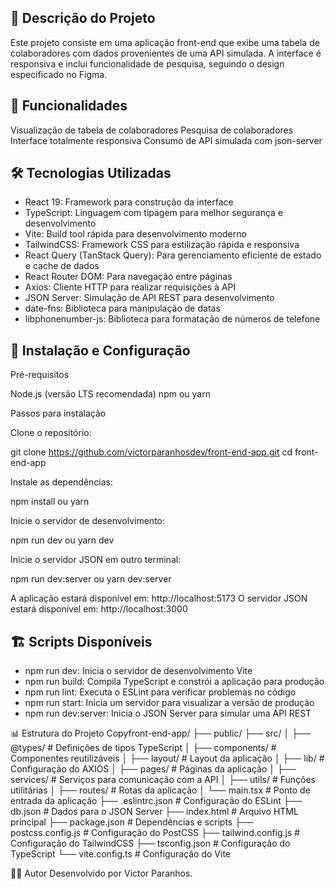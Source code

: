 ## 📝 Descrição do Projeto

Este projeto consiste em uma aplicação front-end que exibe uma tabela de colaboradores com dados provenientes de uma API simulada. A interface é responsiva e inclui funcionalidade de pesquisa, seguindo o design especificado no Figma.

## 🚀 Funcionalidades

Visualização de tabela de colaboradores
Pesquisa de colaboradores
Interface totalmente responsiva
Consumo de API simulada com json-server

## 🛠️ Tecnologias Utilizadas

- React 19: Framework para construção da interface
- TypeScript: Linguagem com tipagem para melhor segurança e desenvolvimento
- Vite: Build tool rápida para desenvolvimento moderno
- TailwindCSS: Framework CSS para estilização rápida e responsiva
- React Query (TanStack Query): Para gerenciamento eficiente de estado e cache de dados
- React Router DOM: Para navegação entre páginas
- Axios: Cliente HTTP para realizar requisições à API
- JSON Server: Simulação de API REST para desenvolvimento
- date-fns: Biblioteca para manipulação de datas
- libphonenumber-js: Biblioteca para formatação de números de telefone

## 🔧 Instalação e Configuração
Pré-requisitos

Node.js (versão LTS recomendada)
npm ou yarn

Passos para instalação

Clone o repositório:

git clone https://github.com/victorparanhosdev/front-end-app.git
cd front-end-app

Instale as dependências:

npm install
ou
yarn

Inicie o servidor de desenvolvimento:

npm run dev
ou
yarn dev

Inicie o servidor JSON em outro terminal:

npm run dev:server
ou
yarn dev:server

A aplicação estará disponível em: http://localhost:5173
O servidor JSON estará disponível em: http://localhost:3000

## 🏗️ Scripts Disponíveis

- npm run dev: Inicia o servidor de desenvolvimento Vite
- npm run build: Compila TypeScript e constrói a aplicação para produção
- npm run lint: Executa o ESLint para verificar problemas no código
- npm run start: Inicia um servidor para visualizar a versão de produção
- npm run dev:server: Inicia o JSON Server para simular uma API REST

📊 Estrutura do Projeto
Copyfront-end-app/
├── public/
├── src/
│   ├── @types/        # Definições de tipos TypeScript
│   ├── components/   # Componentes reutilizáveis
│   ├── layout/       # Layout da aplicação
│   ├── lib/          # Configuração do AXIOS
│   ├── pages/        # Páginas da aplicação
│   ├── services/     # Serviços para comunicação com a API
│   ├── utils/        # Funções utilitárias
│   ├── routes/       # Rotas da aplicação
│   └── main.tsx      # Ponto de entrada da aplicação
├── .eslintrc.json    # Configuração do ESLint
├── db.json           # Dados para o JSON Server
├── index.html        # Arquivo HTML principal
├── package.json      # Dependências e scripts
├── postcss.config.js # Configuração do PostCSS
├── tailwind.config.js # Configuração do TailwindCSS
├── tsconfig.json     # Configuração do TypeScript
└── vite.config.ts    # Configuração do Vite

👨‍💻 Autor
Desenvolvido por Victor Paranhos.
